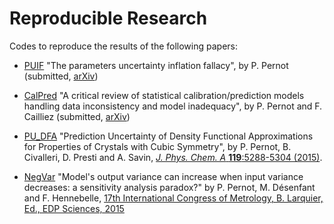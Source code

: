 # Reproducible Research
Codes to reproduce the results of the following papers:

* [PUIF](./PUIF) 
  "The parameters uncertainty inflation fallacy", by P. Pernot (submitted,
  [arXiv](https://arxiv.org/abs/1611.04295))
  
* [CalPred](../CalPred) 
  "A critical review of statistical calibration/prediction models handling data inconsistency and model  inadequacy", by P. Pernot and F. Cailliez (submitted,     [arXiv](https://arxiv.org/abs/1611.04376))

* [PU_DFA](./PU_DFA)
  "Prediction Uncertainty of Density Functional Approximations for Properties of Crystals with Cubic Symmetry", 
  by P. Pernot, B. Civalleri, D. Presti and A. Savin, 
  [_J. Phys. Chem. A_ __119__:5288-5304 (2015)](http://dx.doi.org/10.1021/jp509980w).

* [NegVar](./NegVar)
  "Model's output variance can increase when input variance decreases: a sensitivity analysis paradox?"
  by P. Pernot, M. Désenfant and F. Hennebelle,
  [17th International Congress of Metrology, B. Larquier, Ed., EDP Sciences, 2015](http://dx.doi.org/10.1051/metrology/20150002004)